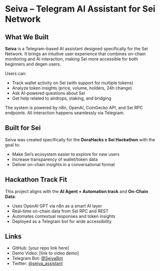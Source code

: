 # Seiva – Telegram AI Assistant for Sei Network

## What We Built

**Seiva** is a Telegram-based AI assistant designed specifically for the Sei Network. It brings an intuitive user experience that combines on-chain monitoring and AI interaction, making Sei more accessible for both beginners and degen users.

Users can:
- Track wallet activity on Sei (with support for multiple tokens)
- Analyze token insights (price, volume, holders, 24h change)
- Ask AI-powered questions about Sei
- Get help related to airdrops, staking, and bridging

The system is powered by n8n, OpenAI, CoinGecko API, and Sei RPC endpoints. All interaction happens seamlessly via Telegram.

## Built for Sei

Seiva was created specifically for the **DoraHacks x Sei Hackathon** with the goal to:
- Make Sei’s ecosystem easier to explore for new users
- Increase transparency of wallet/token data
- Deliver on-chain insights in a conversational format

## Hackathon Track Fit

This project aligns with the **AI Agent + Automation track** and **On-Chain Data**:
- Uses OpenAI GPT via n8n as a smart AI layer
- Real-time on-chain data from Sei RPC and REST
- Automates contextual responses and token insights
- Deployed as a Telegram bot for wide accessibility

## Links

- GitHub: [your repo link here]
- Demo Video: [link to video demo]
- Telegram Bot: [@SeivaBot](https://t.me/sei_vabot)
- Twitter: [@seiva_assistant](https://x.com/seiva_assistant)

